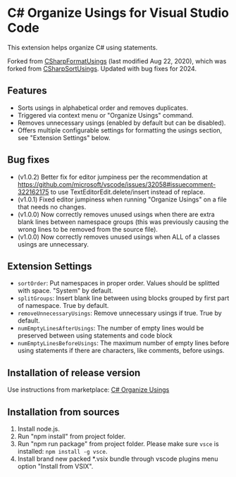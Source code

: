 # C# Organize Usings for Visual Studio Code

This extension helps organize C# using statements.

Forked from [CSharpFormatUsings](https://marketplace.visualstudio.com/items?itemName=gaoshan0621.csharp-format-usings) (last modified Aug 22, 2020), which was forked from [CSharpSortUsings](https://marketplace.visualstudio.com/items?itemName=jongrant.csharpsortusings).  Updated with bug fixes for 2024.

## Features

* Sorts usings in alphabetical order and removes duplicates.
* Triggered via context menu or "Organize Usings" command.
* Removes unnecessary usings (enabled by default but can be disabled).
* Offers multiple configurable settings for formatting the usings section, see "Extension Settings" below.

## Bug fixes

* (v1.0.2) Better fix for editor jumpiness per the recommendation at https://github.com/microsoft/vscode/issues/32058#issuecomment-322162175 to use TextEditorEdit.delete/insert instead of replace.
* (v1.0.1) Fixed editor jumpiness when running "Organize Usings" on a file that needs no changes.
* (v1.0.0) Now correctly removes unused usings when there are extra blank lines between namespace groups (this was previously causing the wrong lines to be removed from the source file).
* (v1.0.0) Now correctly removes unused usings when ALL of a classes usings are unnecessary.

## Extension Settings

* `sortOrder`: Put namespaces in proper order. Values should be splitted with space. "System" by default.
* `splitGroups`: Insert blank line between using blocks grouped by first part of namespace. True by default.
* `removeUnnecessaryUsings`: Remove unnecessary usings if true. True by default.
* `numEmptyLinesAfterUsings`: The number of empty lines would be preserved between using statements and code block
* `numEmptyLinesBeforeUsings`: The maximum number of empty lines before using statements if there are characters, like comments, before usings.

## Installation of release version

Use instructions from marketplace: [C# Organize Usings](https://marketplace.visualstudio.com/items?itemName=jeremycaron.csharp-organize-usings)

## Installation from sources

1. Install node.js.
2. Run "npm install" from project folder.
3. Run "npm run package" from project folder. Please make sure `vsce` is installed: `npm install -g vsce`.
4. Install brand new packed *.vsix bundle through vscode plugins menu option "Install from VSIX".
